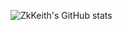 ![ZkKeith's GitHub stats](https://github-readme-stats.vercel.app/api?username=anuraghazra&show_icons=true&theme=gruvbox)
